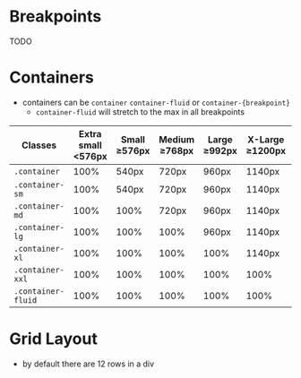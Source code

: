 # Breakpoints
TODO

# Containers
- containers can be `container` `container-fluid` or `container-{breakpoint}`
    - `container-fluid` will stretch to the max in all breakpoints

| Classes | Extra small <576px | Small ≥576px | Medium ≥768px | Large ≥992px | X-Large ≥1200px | XX-Large ≥1400px |
|--|--|--|--|--|--|--|
| `.container`       | 100% | 540px | 720px | 960px | 1140px | 1320px |
| `.container-sm`    | 100% | 540px | 720px | 960px | 1140px | 1320px |
| `.container-md`    | 100% | 100%  | 720px | 960px | 1140px | 1320px |
| `.container-lg`    | 100% | 100%  | 100%  | 960px | 1140px | 1320px |
| `.container-xl`    | 100% | 100%  | 100%  | 100%  | 1140px | 1320px |
| `.container-xxl`   | 100% | 100%  | 100%  | 100%  | 100%   | 1320px |
| `.container-fluid` | 100% | 100%  | 100%  | 100%  | 100%   | 100%   |

# Grid Layout
- by default there are 12 rows in a div